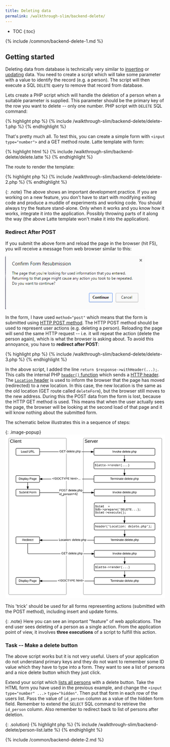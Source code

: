 ```yaml
---
title: Deleting data
permalink: /walkthrough-slim/backend-delete/
---
```


* TOC
{:toc}

{% include /common/backend-delete-1.md %}

## Getting started
Deleting data from database is technically very similar to [inserting](/walkthrough-slim/backend-insert/) or
[updating](/walkthrough-slim/backend-update/) data. You need to create a script which will
take some parameter with a value to identify the record (e.g. a person). The script will then
execute a SQL `DELETE` query to remove that record from database.

Lets create a PHP script which will handle the deletion of a person when a suitable
parameter is supplied. This parameter should be the primary key of the row you want to delete -- only
one number. PHP script with `DELETE` SQL command:

{% highlight php %}
{% include /walkthrough-slim/backend-delete/delete-1.php %}
{% endhighlight %}

That's pretty much all. To test this, you can create a simple form with `<input type="number">` and
a GET method route. Latte template with form:

{% highlight html %}
{% include /walkthrough-slim/backend-delete/delete.latte %}
{% endhighlight %}

The route to render the template:

{% highlight php %}
{% include /walkthrough-slim/backend-delete/delete-2.php %}
{% endhighlight %}

{: .note}
The above shows an important development practice. If you are working on a new feature, you don't have to
start with modifying exiting code and produce a muddle of experiments and working code. You should
always try the feature stand-alone. Only when it works and you know how it works, integrate it into the
application. Possibly throwing parts of it along the way (the above Latte template won't make it into
the application).

### Redirect After POST
If you submit the above form and reload the page in the browser (hit F5), you will receive a message from web browser
similar to this:

![Screenshot - Browser Reload](/common/backend-delete/reload.png)

In the form, I have used `method="post"` which means that the form is submitted using [HTTP POST method](/articles/http/).
The HTTP POST method should be used to represent user actions (e.g. deleting a person). Reloading the
page will send the same HTTP request -- i.e. it will repeat the action (delete the person again), which is what the browser
is asking about. To avoid this annoyance, you have to **redirect after POST**:

{% highlight php %}
{% include /walkthrough-slim/backend-delete/delete-3.php %}
{% endhighlight %}

In the above script, I added the line `return $response->withHeader(...);`. This calls the internal PHP
[`header()` function](http://php.net/manual/en/function.header.php) which sends a [HTTP header](/articles/http/).
The [`Location` header](https://en.wikipedia.org/wiki/HTTP_location) is used to inform the browser
that the page has moved (redirected) to a new location. In this case, the new location is the same as the old location
(GET route called `deleteForm`), but the browser still moves to the new address. During this the POST data from the
form is lost, because the HTTP GET method is used. This means that when the user actually sees the page,
the browser will be looking at the second load of that page and it will know nothing about the submitted form.

The schematic below illustrates this in a sequence of steps:

{: .image-popup}
![Graph -- Redirect after POST](/common/backend-delete/redirect.svg)

This 'trick' should be used for all forms representing actions (submitted with the POST method), including
insert and update forms.

{: .note}
Here you can see an important "feature" of web applications. The end user sees deleting of a person as
a single action. From the application point of view, it involves **three executions** of a
script to fulfill this action.

### Task -- Make a delete button
The above script works but it is not very useful. Users of your application do not understand primary keys
and they do not want to remember some ID value which they have to type into a form. They want to see
a list of persons and a nice delete button which they just click.

Extend your script which [lists all persons](/walkthrough-slim/backend-select/) with a delete button.
Take the HTML form you have used in the previous example, and change the `<input type="number" ...>`
`type="hidden"`. Then put that form in each row of the users list. Pass the value of `id_person` column
as a value of the hidden form field. Remember to extend the `SELECT` SQL command to retrieve the
`id_person` column. Also remember to redirect back to list of persons after deletion.

{: .solution}
{% highlight php %}
{% include /walkthrough-slim/backend-delete/person-list.latte %}
{% endhighlight %}

{% include /common/backend-delete-2.md %}